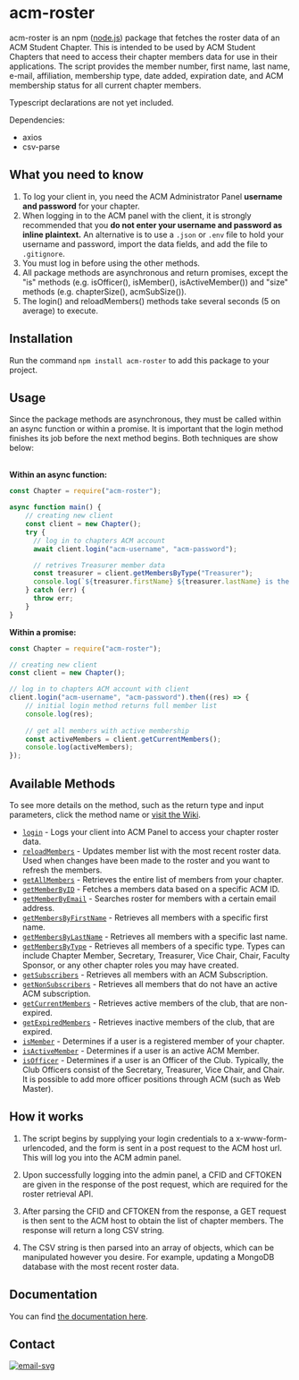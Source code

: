 # acm-roster
acm-roster is an npm ([node.js](https://nodejs.org/en/)) package that fetches the roster data of an ACM Student Chapter. This is intended to be used by ACM Student Chapters that need to access their chapter members data for use in their applications. The script provides the member number, first name, last name, e-mail, affiliation, membership type, date added, expiration date, and ACM membership status for all current chapter members.

Typescript declarations are not yet included.

Dependencies:
* axios
* csv-parse

## What you need to know
1. To log your client in, you need the ACM Administrator Panel **username and password** for your chapter.
2. When logging in to the ACM panel with the client, it is strongly recommended that you **do not enter your username and password as inline plaintext.** An alternative is to use a `.json` or `.env` file to hold your username and password, import the data fields, and add the file to `.gitignore`.
3. You must log in before using the other methods.
4. All package methods are asynchronous and return promises, except the "is" methods (e.g. isOfficer(), isMember(), isActiveMember()) and "size" methods (e.g. chapterSize(), acmSubSize()).  
5. The login() and reloadMembers() methods take several seconds (5 on average) to execute.

## Installation
Run the command `npm install acm-roster` to add this package to your project.

## Usage
Since the package methods are asynchronous, they must be called within an async function or within a promise. It is important that the login method finishes its job before the next method begins. Both techniques are show below:<br><br>

**Within an async function:**
```js
const Chapter = require("acm-roster");

async function main() {
    // creating new client
    const client = new Chapter();
    try {
      // log in to chapters ACM account
      await client.login("acm-username", "acm-password");

      // retrives Treasurer member data
      const treasurer = client.getMembersByType("Treasurer");
      console.log(`${treasurer.firstName} ${treasurer.lastName} is the clubs Treasurer.`);
    } catch (err) {
      throw err;
    }
}
```

**Within a promise:**
```js
const Chapter = require("acm-roster");

// creating new client
const client = new Chapter();

// log in to chapters ACM account with client
client.login("acm-username", "acm-password").then((res) => {
    // initial login method returns full member list
    console.log(res);
	
    // get all members with active membership
    const activeMembers = client.getCurrentMembers();
    console.log(activeMembers);
});
```
## Available Methods
To see more details on the method, such as the return type and input parameters, click the method name or [visit the Wiki](https://github.com/mgrist/acm-roster/wiki).
* [`login`](https://github.com/mgrist/acm-roster/wiki/login) - Logs your client into ACM Panel to access your chapter roster data.
* [`reloadMembers`](https://github.com/mgrist/acm-roster/wiki/reloadMembers) - Updates member list with the most recent roster data. Used when changes have been made to the roster and you want to refresh the members.
* [`getAllMembers`](https://github.com/mgrist/acm-roster/wiki/getAllMembers) - Retrieves the entire list of members from your chapter.
* [`getMemberByID`](https://github.com/mgrist/acm-roster/wiki/getMemberById) - Fetches a members data based on a specific ACM ID.
* [`getMemberByEmail`](https://github.com/mgrist/acm-roster/wiki/getMemberByEmail) - Searches roster for members with a certain email address.
* [`getMembersByFirstName`](https://github.com/mgrist/acm-roster/wiki/getMembersByFirstName) - Retrieves all members with a specific first name.
* [`getMembersByLastName`](https://github.com/mgrist/acm-roster/wiki/getMembersByLastName) - Retrieves all members with a specific last name.
* [`getMembersByType`](https://github.com/mgrist/acm-roster/wiki/getMembersByType) - Retrieves all members of a specific type. Types can include Chapter Member, Secretary, Treasurer, Vice Chair, Chair, Faculty Sponsor, or any other chapter roles you may have created.
* [`getSubscribers`](https://github.com/mgrist/acm-roster/wiki/getSubscribers) - Retrieves all members with an ACM Subscription.
* [`getNonSubscribers`](https://github.com/mgrist/acm-roster/wiki/getNonSubscribers) - Retrieves all members that do not have an active ACM subscription.
* [`getCurrentMembers`]() - Retrieves active members of the club, that are non-expired.
* [`getExpiredMembers`]() - Retrieves inactive members of the club, that are expired.
* [`isMember`]() - Determines if a user is a registered member of your chapter.
* [`isActiveMember`]() - Determines if a user is an active ACM Member.
* [`isOfficer`]() - Determines if a user is an Officer of the Club. Typically, the Club Officers consist of the Secretary, Treasurer, Vice Chair, and Chair. It is possible to add more officer positions through ACM (such as Web Master).


## How it works
1. The script begins by supplying your login credentials to a x-www-form-urlencoded, and the form is sent in a post request to the ACM host url. This will log you into the ACM admin panel.

2. Upon successfully logging into the admin panel, a CFID and CFTOKEN are given in the response of the post request, which are required for the roster retrieval API.

3. After parsing the CFID and CFTOKEN from the response, a GET request is then sent to the ACM host to obtain the list of chapter members. The response will return a long CSV string.

4. The CSV string is then parsed into an array of objects, which can be manipulated however you desire. For example, updating a MongoDB database with the most recent roster data.

## Documentation
You can find [the documentation here](https://github.com/mgrist/acm-roster/wiki).

## Contact
[![email-svg](https://img.shields.io/badge/email-matthewgrist0311%40gmail.com-red?style=flat&logo=gmail)](mailto:matthewgrist0311@gmail.com)<br>
